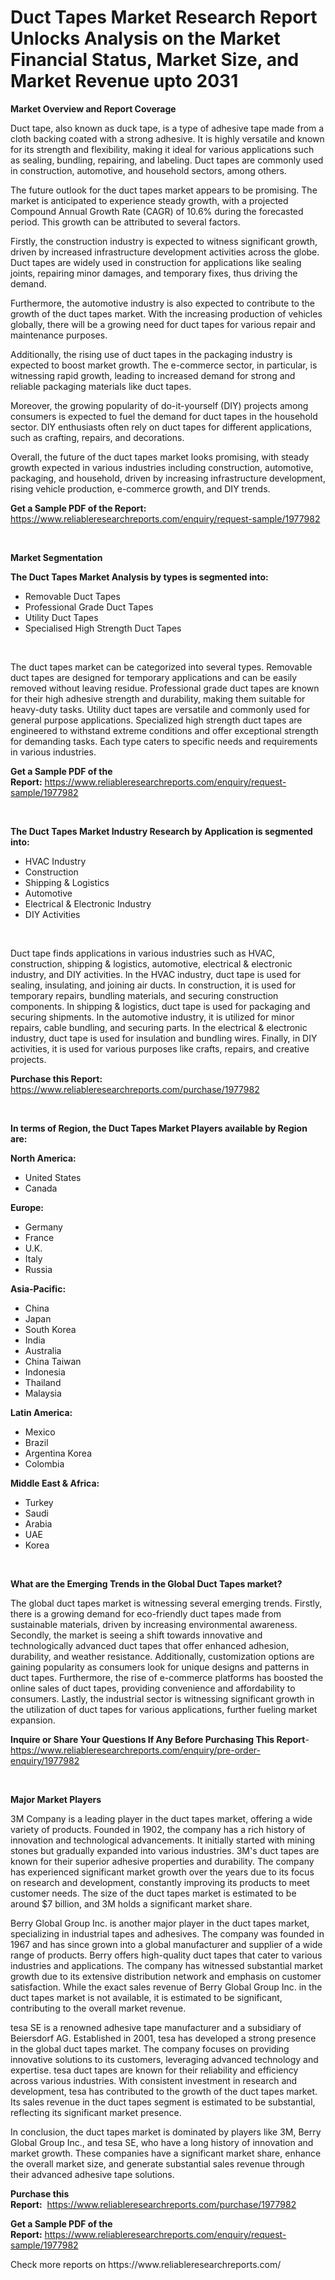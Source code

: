 <p><h1>Duct Tapes Market Research Report Unlocks Analysis on the Market Financial Status, Market Size, and Market Revenue upto 2031</h1></p><p><strong>Market Overview and Report Coverage</strong></p>
<p><p>Duct tape, also known as duck tape, is a type of adhesive tape made from a cloth backing coated with a strong adhesive. It is highly versatile and known for its strength and flexibility, making it ideal for various applications such as sealing, bundling, repairing, and labeling. Duct tapes are commonly used in construction, automotive, and household sectors, among others.</p><p>The future outlook for the duct tapes market appears to be promising. The market is anticipated to experience steady growth, with a projected Compound Annual Growth Rate (CAGR) of 10.6% during the forecasted period. This growth can be attributed to several factors.</p><p>Firstly, the construction industry is expected to witness significant growth, driven by increased infrastructure development activities across the globe. Duct tapes are widely used in construction for applications like sealing joints, repairing minor damages, and temporary fixes, thus driving the demand.</p><p>Furthermore, the automotive industry is also expected to contribute to the growth of the duct tapes market. With the increasing production of vehicles globally, there will be a growing need for duct tapes for various repair and maintenance purposes.</p><p>Additionally, the rising use of duct tapes in the packaging industry is expected to boost market growth. The e-commerce sector, in particular, is witnessing rapid growth, leading to increased demand for strong and reliable packaging materials like duct tapes.</p><p>Moreover, the growing popularity of do-it-yourself (DIY) projects among consumers is expected to fuel the demand for duct tapes in the household sector. DIY enthusiasts often rely on duct tapes for different applications, such as crafting, repairs, and decorations.</p><p>Overall, the future of the duct tapes market looks promising, with steady growth expected in various industries including construction, automotive, packaging, and household, driven by increasing infrastructure development, rising vehicle production, e-commerce growth, and DIY trends.</p></p>
<p><strong>Get a Sample PDF of the Report:</strong> <a href="https://www.reliableresearchreports.com/enquiry/request-sample/1977982">https://www.reliableresearchreports.com/enquiry/request-sample/1977982</a></p>
<p>&nbsp;</p>
<p><strong>Market Segmentation</strong></p>
<p><strong>The Duct Tapes Market Analysis by types is segmented into:</strong></p>
<p><ul><li>Removable Duct Tapes</li><li>Professional Grade Duct Tapes</li><li>Utility Duct Tapes</li><li>Specialised High Strength Duct Tapes</li></ul></p>
<p>&nbsp;</p>
<p><p>The duct tapes market can be categorized into several types. Removable duct tapes are designed for temporary applications and can be easily removed without leaving residue. Professional grade duct tapes are known for their high adhesive strength and durability, making them suitable for heavy-duty tasks. Utility duct tapes are versatile and commonly used for general purpose applications. Specialized high strength duct tapes are engineered to withstand extreme conditions and offer exceptional strength for demanding tasks. Each type caters to specific needs and requirements in various industries.</p></p>
<p><strong>Get a Sample PDF of the Report:</strong>&nbsp;<a href="https://www.reliableresearchreports.com/enquiry/request-sample/1977982">https://www.reliableresearchreports.com/enquiry/request-sample/1977982</a></p>
<p>&nbsp;</p>
<p><strong>The Duct Tapes Market Industry Research by Application is segmented into:</strong></p>
<p><ul><li>HVAC Industry</li><li>Construction</li><li>Shipping & Logistics</li><li>Automotive</li><li>Electrical & Electronic Industry</li><li>DIY Activities</li></ul></p>
<p>&nbsp;</p>
<p><p>Duct tape finds applications in various industries such as HVAC, construction, shipping & logistics, automotive, electrical & electronic industry, and DIY activities. In the HVAC industry, duct tape is used for sealing, insulating, and joining air ducts. In construction, it is used for temporary repairs, bundling materials, and securing construction components. In shipping & logistics, duct tape is used for packaging and securing shipments. In the automotive industry, it is utilized for minor repairs, cable bundling, and securing parts. In the electrical & electronic industry, duct tape is used for insulation and bundling wires. Finally, in DIY activities, it is used for various purposes like crafts, repairs, and creative projects.</p></p>
<p><strong>Purchase this Report:</strong>&nbsp; <a href="https://www.reliableresearchreports.com/purchase/1977982">https://www.reliableresearchreports.com/purchase/1977982</a></p>
<p>&nbsp;</p>
<p><strong>In terms of Region, the Duct Tapes Market Players available by Region are:</strong></p>
<p>
    <p> <strong> North America: </strong>
        <ul>
            <li>United States</li>
            <li>Canada</li>
        </ul>
        </p> 
    <p> <strong> Europe: </strong>
        <ul>
            <li>Germany</li>
            <li>France</li>
            <li>U.K.</li>
            <li>Italy</li>
            <li>Russia</li>
        </ul>
        </p> 
    <p> <strong> Asia-Pacific: </strong>
        <ul>
            <li>China</li>
            <li>Japan</li>
            <li>South Korea</li>
            <li>India</li>
            <li>Australia</li>
            <li>China Taiwan</li>
            <li>Indonesia</li>
            <li>Thailand</li>
            <li>Malaysia</li>
        </ul>
        </p> 
    <p> <strong> Latin America: </strong>
        <ul>
            <li>Mexico</li>
            <li>Brazil</li>
            <li>Argentina Korea</li>
            <li>Colombia</li>
        </ul>
        </p> 
    <p> <strong> Middle East & Africa: </strong>
        <ul>
            <li>Turkey</li>
            <li>Saudi</li>
            <li>Arabia</li>
            <li>UAE</li>
            <li>Korea</li>
        </ul>
    </p>
    </p>
<p>&nbsp;</p>
<p><strong>What are the Emerging Trends in the Global Duct Tapes market?</strong></p>
<p><p>The global duct tapes market is witnessing several emerging trends. Firstly, there is a growing demand for eco-friendly duct tapes made from sustainable materials, driven by increasing environmental awareness. Secondly, the market is seeing a shift towards innovative and technologically advanced duct tapes that offer enhanced adhesion, durability, and weather resistance. Additionally, customization options are gaining popularity as consumers look for unique designs and patterns in duct tapes. Furthermore, the rise of e-commerce platforms has boosted the online sales of duct tapes, providing convenience and affordability to consumers. Lastly, the industrial sector is witnessing significant growth in the utilization of duct tapes for various applications, further fueling market expansion.</p></p>
<p><strong>Inquire or Share Your Questions If Any Before Purchasing This Report</strong>- <a href="https://www.reliableresearchreports.com/enquiry/pre-order-enquiry/1977982">https://www.reliableresearchreports.com/enquiry/pre-order-enquiry/1977982</a></p>
<p>&nbsp;</p>
<p><strong>Major Market Players</strong></p>
<p><p>3M Company is a leading player in the duct tapes market, offering a wide variety of products. Founded in 1902, the company has a rich history of innovation and technological advancements. It initially started with mining stones but gradually expanded into various industries. 3M's duct tapes are known for their superior adhesive properties and durability. The company has experienced significant market growth over the years due to its focus on research and development, constantly improving its products to meet customer needs. The size of the duct tapes market is estimated to be around $7 billion, and 3M holds a significant market share.</p><p>Berry Global Group Inc. is another major player in the duct tapes market, specializing in industrial tapes and adhesives. The company was founded in 1967 and has since grown into a global manufacturer and supplier of a wide range of products. Berry offers high-quality duct tapes that cater to various industries and applications. The company has witnessed substantial market growth due to its extensive distribution network and emphasis on customer satisfaction. While the exact sales revenue of Berry Global Group Inc. in the duct tapes market is not available, it is estimated to be significant, contributing to the overall market revenue.</p><p>tesa SE is a renowned adhesive tape manufacturer and a subsidiary of Beiersdorf AG. Established in 2001, tesa has developed a strong presence in the global duct tapes market. The company focuses on providing innovative solutions to its customers, leveraging advanced technology and expertise. tesa duct tapes are known for their reliability and efficiency across various industries. With consistent investment in research and development, tesa has contributed to the growth of the duct tapes market. Its sales revenue in the duct tapes segment is estimated to be substantial, reflecting its significant market presence.</p><p>In conclusion, the duct tapes market is dominated by players like 3M, Berry Global Group Inc., and tesa SE, who have a long history of innovation and market growth. These companies have a significant market share, enhance the overall market size, and generate substantial sales revenue through their advanced adhesive tape solutions.</p></p>
<p><strong>Purchase this Report:</strong>&nbsp;&nbsp;<a href="https://www.reliableresearchreports.com/purchase/1977982">https://www.reliableresearchreports.com/purchase/1977982</a></p>
<p></p>
<p><strong>Get a Sample PDF of the Report:</strong>&nbsp;<a href="https://www.reliableresearchreports.com/enquiry/request-sample/1977982">https://www.reliableresearchreports.com/enquiry/request-sample/1977982</a></p>
<p>Check more reports on https://www.reliableresearchreports.com/</p>